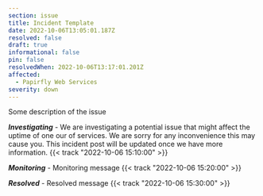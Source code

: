 ```yaml
---
section: issue
title: Incident Template
date: 2022-10-06T13:05:01.187Z
resolved: false
draft: true
informational: false
pin: false
resolvedWhen: 2022-10-06T13:17:01.201Z
affected:
  - Papirfly Web Services
severity: down
---
```

Some description of the issue

***Investigating*** - We are investigating a potential issue that might affect the uptime of one our of services. We are sorry for any inconvenience this may cause you. This incident post will be updated once we have more information. {{< track "2022-10-06 15:10:00" >}}

**﻿*Monitoring*** - Monitoring message {{< track "2022-10-06 15:20:00" >}}

***Resolved*** - Resolved message {{< track "2022-10-06 15:30:00" >}}
